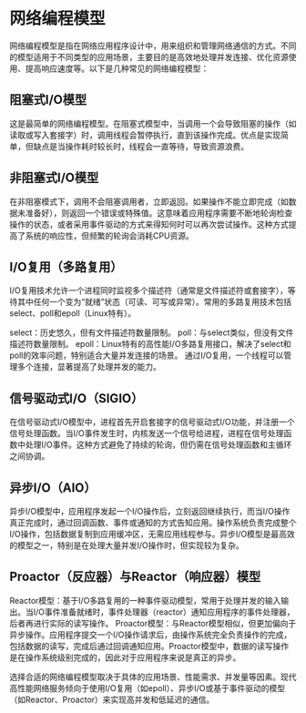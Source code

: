 # 网络编程模型

网络编程模型是指在网络应用程序设计中，用来组织和管理网络通信的方式。不同的模型适用于不同类型的应用场景，主要目的是高效地处理并发连接、优化资源使用、提高响应速度等。以下是几种常见的网络编程模型：

## 阻塞式I/O模型

这是最简单的网络编程模型。在阻塞式模型中，当调用一个会导致阻塞的操作（如读取或写入套接字）时，调用线程会暂停执行，直到该操作完成。优点是实现简单，但缺点是当操作耗时较长时，线程会一直等待，导致资源浪费。

## 非阻塞式I/O模型

在非阻塞模式下，调用不会阻塞调用者，立即返回。如果操作不能立即完成（如数据未准备好），则返回一个错误或特殊值。这意味着应用程序需要不断地轮询检查操作的状态，或者采用事件驱动的方式来得知何时可以再次尝试操作。这种方式提高了系统的响应性，但频繁的轮询会消耗CPU资源。

## I/O复用（多路复用）

I/O复用技术允许一个进程同时监视多个描述符（通常是文件描述符或套接字），等待其中任何一个变为“就绪”状态（可读、可写或异常）。常用的多路复用技术包括select、poll和epoll（Linux特有）。

select：历史悠久，但有文件描述符数量限制。
poll：与select类似，但没有文件描述符数量限制。
epoll：Linux特有的高性能I/O多路复用接口，解决了select和poll的效率问题，特别适合大量并发连接的场景。
通过I/O复用，一个线程可以管理多个连接，显著提高了处理并发的能力。

## 信号驱动式I/O（SIGIO）

在信号驱动式I/O模型中，进程首先开启套接字的信号驱动式I/O功能，并注册一个信号处理函数。当I/O事件发生时，内核发送一个信号给进程，进程在信号处理函数中处理I/O事件。这种方式避免了持续的轮询，但仍需在信号处理函数和主循环之间协调。

## 异步I/O（AIO）

异步I/O模型中，应用程序发起一个I/O操作后，立刻返回继续执行，而当I/O操作真正完成时，通过回调函数、事件或通知的方式告知应用。操作系统负责完成整个I/O操作，包括数据复制到应用缓冲区，无需应用线程参与。异步I/O模型是最高效的模型之一，特别是在处理大量并发I/O操作时，但实现较为复杂。

## Proactor（反应器）与Reactor（响应器）模型

Reactor模型：基于I/O多路复用的一种事件驱动模型，常用于处理并发的输入输出。当I/O事件准备就绪时，事件处理器（reactor）通知应用程序的事件处理器，后者再进行实际的读写操作。
Proactor模型：与Reactor模型相似，但更加偏向于异步操作。应用程序提交一个I/O操作请求后，由操作系统完全负责操作的完成，包括数据的读写，完成后通过回调通知应用。Proactor模型中，数据的读写操作是在操作系统级别完成的，因此对于应用程序来说是真正的异步。

选择合适的网络编程模型取决于具体的应用场景、性能需求、并发量等因素。现代高性能网络服务倾向于使用I/O复用（如epoll）、异步I/O或基于事件驱动的模型（如Reactor、Proactor）来实现高并发和低延迟的通信。
